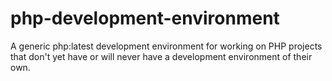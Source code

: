 # php-development-environment
A generic php:latest development environment for working on PHP projects that don't yet have or will never have a development environment of their own.
